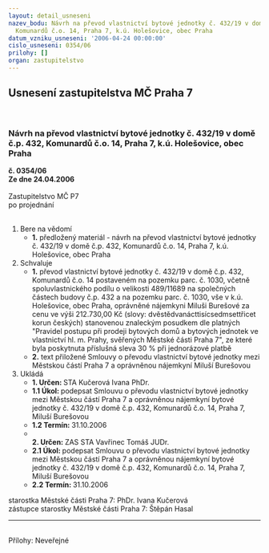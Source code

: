 ```yaml
---
layout: detail_usneseni
nazev_bodu: Návrh na převod vlastnictví bytové jednotky č. 432/19 v domě č.p. 432,
  Komunardů č.o. 14, Praha 7, k.ú. Holešovice, obec Praha
datum_vzniku_usneseni: '2006-04-24 00:00:00'
cislo_usneseni: 0354/06
prilohy: []
organ: zastupitelstvo
---
```

<div id="ucUsn_pList" class="usn">
	<span><h2>Usnesení zastupitelstva MČ Praha 7 </h2>
<br></span><div class="standBody">
<span><h3>Návrh na převod vlastnictví bytové jednotky č. 432/19 v domě č.p. 432, Komunardů č.o. 14, Praha 7, k.ú. Holešovice, obec Praha</h3></span><div class="center">
		<strong>č. 0354/06</strong><br>
	</div>
<div class="center">
		<strong>Ze dne 24.04.2006</strong><br><br>
	</div>Zastupitelstvo MČ P7<br> po projednání<br><br><ol>
<li>Bere na vědomí<ul><li>
<strong>1.</strong> předložený materiál - návrh na převod vlastnictví bytové jednotky č. 432/19 v domě č.p. 432, Komunardů č.o. 14, Praha 7, k.ú. Holešovice, obec Praha</li></ul>
</li>
<li>Schvaluje<ul>
<li>
<strong>1.</strong> převod vlastnictví bytové jednotky č. 432/19 v domě č.p. 432, Komunardů č.o. 14 postaveném na pozemku parc. č. 1030, včetně spoluvlastnického podílu o velikosti 489/11689 na společných částech budovy č.p. 432 a na pozemku parc. č. 1030, vše v k.ú. Holešovice, obec Praha, oprávněné nájemkyni Miluši Burešové za cenu ve výši 212.730,00 Kč (slovy: dvěstědvanácttisícsedmsettřicet korun českých) stanovenou znaleckým posudkem dle platných "Pravidel postupu při prodeji bytových domů a bytových jednotek ve vlastnictví hl. m. Prahy, svěřených Městské části Praha 7", ze které byla poskytnuta příslušná sleva 30 % při jednorázové platbě</li>
<li>
<strong>2.</strong> text přiložené Smlouvy o převodu vlastnictví bytové jednotky mezi Městskou částí Praha 7 a oprávněnou nájemkyní Miluší Burešovou</li>
</ul>
</li>
<li>Ukládá<ul>
<li>
<strong>1. Určen: </strong>STA Kučerová Ivana PhDr.</li>
<li>
<strong>1.1 Úkol: </strong>podepsat Smlouvu o převodu vlastnictví bytové jednotky mezi Městskou částí Praha 7 a oprávněnou nájemkyní bytové jednotky č. 432/19 v domě č.p. 432, Komunardů č.o. 14, Praha 7, Miluší Burešovou</li>
<li>
<strong>1.2 Termín: </strong>31.10.2006</li>
<li>
<strong><br>2. Určen: </strong>ZAS STA Vavřinec Tomáš JUDr.</li>
<li>
<strong>2.1 Úkol: </strong>podepsat Smlouvu o převodu vlastnictví bytové jednotky mezi Městskou částí Praha 7 a oprávněnou nájemkyní bytové jednotky č. 432/19 v domě č.p. 432, Komunardů č.o. 14, Praha 7, Miluší Burešovou</li>
<li>
<strong>2.2 Termín: </strong>31.10.2006</li>
</ul>
</li>
</ol>starostka Městské části Praha 7: PhDr. Ivana Kučerová<br>zástupce starostky Městské části Praha 7: Štěpán Hasal<hr>
<br>Přílohy: Neveřejné</div>
</div>